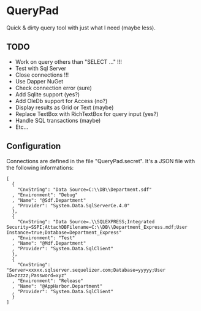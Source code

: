 # QueryPad

Quick & dirty query tool with just what I need (maybe less).


## TODO

* Work on query others than "SELECT ..." !!!
* Test with Sql Server
* Close connections !!!
* Use Dapper NuGet
* Check connection error (sure)
* Add Sqlite support (yes?)
* Add OleDb support for Access (no?)
* Display results as Grid or Text (maybe)
* Replace TextBox with RichTextBox for query input (yes?)
* Handle SQL transactions (maybe)
* Etc...


## Configuration

Connections are defined in the file "QueryPad.secret". It's a JSON file with the
following informations:

```
[
  {
    "CnxString": "Data Source=C:\\DB\\Department.sdf"
  , "Environment": "Debug"
  , "Name": "@Sdf.Department"
  , "Provider": "System.Data.SqlServerCe.4.0"
  },
  {
    "CnxString": "Data Source=.\\SQLEXPRESS;Integrated Security=SSPI;AttachDBFilename=C:\\DB\\Department_Express.mdf;User Instance=true;Database=Department_Express"
  , "Environment": "Test"
  , "Name": "@Mdf.Department"
  , "Provider": "System.Data.SqlClient"
  },
  {
    "CnxString": "Server=xxxxx.sqlserver.sequelizer.com;Database=yyyyy;User ID=zzzzz;Password=xyz"
  , "Environment": "Release"
  , "Name": "@AppHarbor.Department"
  , "Provider": "System.Data.SqlClient"
  }
]
```
